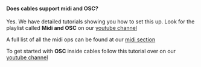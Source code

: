 #### Does cables support midi and OSC?

Yes. We have detailed tutorials showing you how to set this up. Look for the playlist called **Midi and OSC** on our [youtube channel](https://www.youtube.com/channel/UC7IRYQBFbt1KX4YmhBuIbhA) 

A full list of all the midi ops can be found at our [midi section](https://cables.gl/ops/Ops.Devices.Midi)

To get started with **OSC** inside cables follow this tutorial over on our [youtube channel](https://www.youtube.com/watch?v=1cIhDfrHM74)
